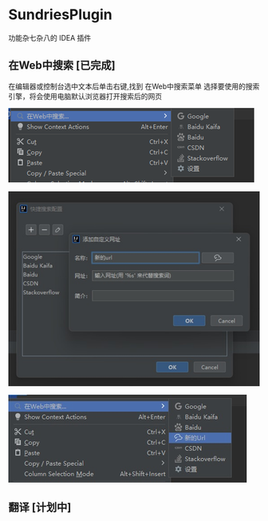 # SundriesPlugin

 功能杂七杂八的 IDEA 插件

## 在Web中搜索 [已完成]

在编辑器或控制台选中文本后单击右键,找到 在Web中搜索菜单 选择要使用的搜索引擎，将会使用电脑默认浏览器打开搜索后的网页

![使用](static\qs1.png)

![添加新的](static\qs2.jpg)

![添加新的](static\qs3.jpg)

## 翻译 [计划中]